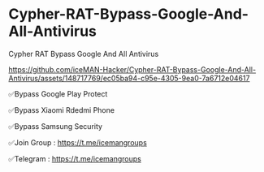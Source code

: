 # Cypher-RAT-Bypass-Google-And-All-Antivirus
Cypher RAT Bypass Google And All Antivirus



https://github.com/iceMAN-Hacker/Cypher-RAT-Bypass-Google-And-All-Antivirus/assets/148717769/ec05ba94-c95e-4305-9ea0-7a6712e04617


✅Bypass Google Play Protect

✅Bypass Xiaomi Rdedmi Phone 

✅Bypass Samsung Security 


✅Join Group : https://t.me/icemangroups

✅Telegram : https://t.me/icemangroups





